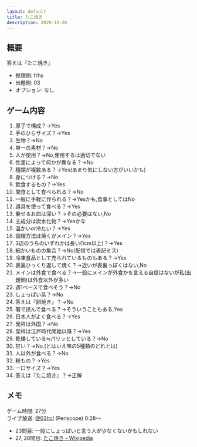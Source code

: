 ```yaml
---
layout: default
title: たこ焼き
description: 2020-10-26
---
```


## 概要

答えは『たこ焼き』

- 推理側: frhs
- 出題側: 03
- オプション: なし

## ゲーム内容

1. 原子で構成？→Yes
2. 手のひらサイズ？→Yes
3. 生物？→No
4. 単一の素材？→No
5. 人が使用？→No,使用するは適切でない
6. 性差によって何かが異なる？→No
7. 種類が複数ある？→Yes(あまり気にしない方がいいかも)
8. 身につける？→No
9. 飲食するもの？→Yes
10. 間食として食べられる？→No
11. 一般に手軽に作られる？→Yesかも,食事としてはNo
12. 道具を使って食べる？→Yes
13. 乗せるお皿は深い？→その必要はない,No
14. 主成分は炭水化物？→Yesかな
15. 温かいor冷たい？→Yes
16. 調理方法は焼くがメイン？→Yes
17. 3辺のうちのいずれかは長い(1cm以上)？→Yes
18. 細かいものの集合？→No(配信では表記ミス)
19. 冷凍食品として売られているものもある？→Yes
20. 表裏ひっくり返して焼く？→近いが表裏っぽくはない,No
21. メインは外食で食べる？→一般にメインが外食かを言える自信はないが私(出題側)は外食以外が多い
22. 週1ペースで食べそう？→No
23. しょっぱい系？→No
24. 答えは『卵焼き』？→No
25. 箸で挟んで食べる？→そういうこともある,Yes
26. 日本人がよく食べる？→Yes
27. 発祥は外国？→No
28. 発祥は江戸時代開始以降？→Yes
29. 乾燥している≒パリッとしている？→No
30. 甘い？→No,(とはいえ味の5種類のどれとは)
31. 人以外が食べる？→No
32. 粉もの？→Yes
33. 一口サイズ？→Yes
34. 答えは『たこ焼き』？→正解

## メモ

ゲーム時間: 27分  
ライブ放送: [@03hcl](https://www.periscope.tv/03hcl/1yNGaBgMvzVJj?t=28s) (Periscope) 0:28～

- 23問目: 一般にしょっぱいと言う人が少なくないかもしれない
- 27, 28問目: [たこ焼き - Wikipedia](https://ja.wikipedia.org/wiki/%E3%81%9F%E3%81%93%E7%84%BC%E3%81%8D)
